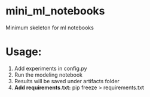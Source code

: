 # mini_ml_notebooks
Minimum skeleton for ml notebooks

# Usage:
1. Add experiments in config.py
2. Run the modeling notebook
3. Results will be saved under artifacts folder
4. **Add requirements.txt:** pip freeze > requirements.txt

